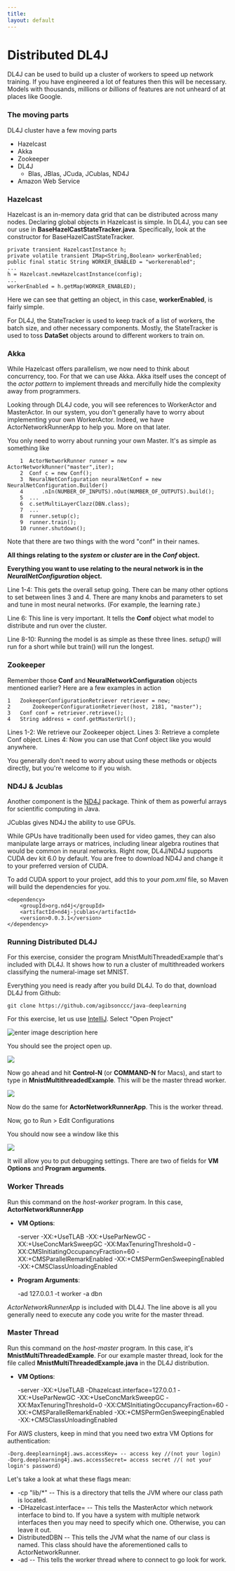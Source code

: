 ```yaml
---
title: 
layout: default
---
```


# Distributed DL4J

DL4J can be used to build up a cluster of workers to speed up network training. If you have engineered a lot of features then this will be necessary. Models with thousands, millions or *billions* of features are not unheard of at places like Google.

### The moving parts 

DL4J cluster have a few moving parts 

* Hazelcast
* Akka
* Zookeeper
* DL4J
	* Blas, JBlas, JCuda, JCublas, ND4J
* Amazon Web Service

### Hazelcast

Hazelcast is an in-memory data grid that can be distributed across many nodes. Declaring global objects in Hazelcast is  simple. In DL4J, you can see our use in **BaseHazelCastStateTracker.java**. Specifically, look at the constructor for BaseHazelCastStateTracker. 

    private transient HazelcastInstance h;
    private volatile transient IMap<String,Boolean> workerEnabled;
    public final static String WORKER_ENABLED = "workerenabled";
    ...
    h = Hazelcast.newHazelcastInstance(config);
    ...
    workerEnabled = h.getMap(WORKER_ENABLED);

Here we can see that getting an object, in this case, **workerEnabled**, is fairly simple. 

For DL4J, the StateTracker is used to keep track of a list of workers, the batch size, and other necessary components. Mostly, the StateTracker is used to toss **DataSet** objects around to different workers to train on.
    
### Akka

While Hazelcast offers parallelism, we now need to think about concurrency, too. For that we can use Akka.
Akka itself uses the concept of the *actor pattern* to implement threads and mercifully hide the complexity away from programmers.

Looking through DL4J code, you will see references to WorkerActor and MasterActor. In our system, you don't generally have to worry about implementing your own WorkerActor. Indeed, we have ActorNetworkRunnerApp to help you. More on that later.

You only need to worry about running your own Master. It's as simple as something like

		1  ActorNetworkRunner runner = new ActorNetworkRunner("master",iter);
	    2  Conf c = new Conf();
		3  NeuralNetConfiguration neuralNetConf = new NeuralNetConfiguration.Builder()
		4      .nIn(NUMBER_OF_INPUTS).nOut(NUMBER_OF_OUTPUTS).build();
		5  ...
		6  c.setMultiLayerClazz(DBN.class);
		7  ...
		8  runner.setup(c);
		9  runner.train();
		10 runner.shutdown();

Note that there are two things with the word "conf" in their names. 

**All things relating to the *system* or *cluster* are in the *Conf* object.**

**Everything you want to use relating to the neural network is in the *NeuralNetConfiguration* object.**

Line 1-4: This gets the overall setup going. There can be many other options to set between lines 3 and 4. There are many knobs and parameters to set and tune in most neural networks. (For example, the learning rate.)

Line 6: This line is very important. It tells the **Conf** object what model to distribute and run over the cluster. 

Line 8-10: Running the model is as simple as these three lines. *setup()* will run for a short while but train() will run the longest.

### Zookeeper

Remember those **Conf** and **NeuralNetworkConfiguration** objects mentioned earlier? Here are a few examples in action

	1	ZookeeperConfigurationRetriever retriever = new;
	2		ZookeeperConfigurationRetriever(host, 2181, "master");
	3	Conf conf = retriever.retrieve();
	4	String address = conf.getMasterUrl();

Lines 1-2: We retrieve our Zookeeper object.
Lines 3: Retrieve a complete Conf object.
Lines 4: Now you can use that Conf object like you would anywhere.
  
You generally don't need to worry about using these methods or objects directly, but you're welcome to if you wish.

### ND4J & Jcublas

Another component is the [ND4J](http://nd4j.org) package. Think of them as powerful arrays for scientific computing in Java.

JCublas gives ND4J the ability to use GPUs. 

While GPUs have traditionally been used for video games, they can also manipulate large arrays or matrices, including linear algebra routines that would be common in neural networks. Right now, DL4J/ND4J supports CUDA dev kit 6.0 by default. You are free to download ND4J and change it to your preferred version of CUDA.

To add CUDA spport to your project, add this to your *pom.xml* file, so Maven will build the dependencies for you.

	<dependency>
		<groupId>org.nd4j</groupId>
		<artifactId>nd4j-jcublas</artifactId>
		<version>0.0.3.1</version>
	</dependency>

### Running Distributed DL4J

For this exercise, consider the program MnistMultiThreadedExample that's included with DL4J. It shows how to run a cluster of multithreaded workers classifying the numeral-image set MNIST.

Everything you need is ready after you build DL4J. To do that, download DL4J from Github:

    git clone https://github.com/agibsonccc/java-deeplearning

For this exercise, let us use [IntelliJ](http://www.jetbrains.com/idea/download/).  Select "Open Project"

![enter image description here](http://i.imgur.com/lpoe46t.png)

You should see the project open up. 

![](http://i.imgur.com/wMxM3SM.png)

Now go ahead and hit **Control-N** (or **COMMAND-N** for Macs), and start to type in **MnistMultithreadedExample**. This will be the master thread worker.

![](http://i.imgur.com/JhrKhOz.png)

Now do the same for **ActorNetworkRunnerApp**. This is the worker thread.

Now, go to Run > Edit Configurations

You should now see a window like this

![](http://i.imgur.com/IdAVC46.png)

It will allow you to put debugging settings. There are two of fields for **VM Options** and **Program arguments**.

### Worker Threads

Run this command on the *host-worker* program. In this case, **ActorNetworkRunnerApp**

* **VM Options**:  

	-server -XX:+UseTLAB -XX:+UseParNewGC 	-XX:+UseConcMarkSweepGC -XX:MaxTenuringThreshold=0 	-XX:CMSInitiatingOccupancyFraction=60 -XX:+CMSParallelRemarkEnabled 
	-XX:+CMSPermGenSweepingEnabled -XX:+CMSClassUnloadingEnabled 

* **Program Arguments**:  

	-ad 127.0.0.1 -t worker -a dbn

*ActorNetworkRunnerApp* is included with DL4J. The line above is all you generally need to execute any code you write for the master thread.

### Master Thread

Run this command on the *host-master* program. In this case, it's **MnistMultiThreadedExample**. For our example master thread, look for the file called **MnistMultiThreadedExample.java** in the DL4J distribution.

* **VM Options**: 

	-server -XX:+UseTLAB -Dhazelcast.interface=127.0.0.1 -XX:+UseParNewGC -XX:+UseConcMarkSweepGC -XX:MaxTenuringThreshold=0 -XX:CMSInitiatingOccupancyFraction=60 -XX:+CMSParallelRemarkEnabled -XX:+CMSPermGenSweepingEnabled -XX:+CMSClassUnloadingEnabled 

For AWS clusters, keep in mind that you need two extra VM Options for authentication:

 	-Dorg.deeplearning4j.aws.accessKey= -- access key //(not your login)
	-Dorg.deeplearning4j.aws.accessSecret= access secret //( not your login's password)
 
Let's take a look at what these flags mean:

* -cp "lib/*" -- This is a directory that tells the JVM where our class path is located. 
* -DHazelcast.interface=  -- This tells the MasterActor which network interface to bind to. If you have a system with multiple network interfaces then you may need to specify which one. Otherwise,  you can leave it out.
* DistributedDBN -- This tells the JVM what the name of our class is named. This class should have the aforementioned calls to ActorNetworkRunner.
* -ad -- This tells the worker thread where to connect to go look for work.
